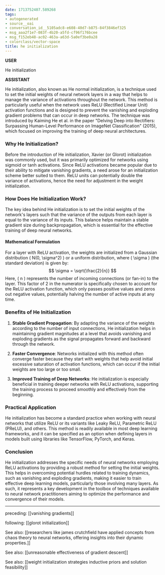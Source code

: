 ```yaml
---
date: 1713752407.589268
tags:
- autogenerated
- source__oai
- conversation_id__5105adc8-e608-40d7-b875-84f3846ef325
- msg_aaa2f1e7-083f-4b20-a5fd-cf96f176bcee
- msg_f152eb48-ac02-463a-a63d-5a0ef3be0a28
- colorclass/vector-space
title: he initialization
---
```


**USER**

He initialization


**ASSISTANT**

He initialization, also known as He normal initialization, is a technique used to set the initial weights of neural network layers in a way that helps to manage the variance of activations throughout the network. This method is particularly useful when the network uses ReLU (Rectified Linear Unit) activation functions and is designed to prevent the vanishing and exploding gradient problems that can occur in deep networks. The technique was introduced by Kaiming He et al. in the paper "Delving Deep into Rectifiers: Surpassing Human-Level Performance on ImageNet Classification" (2015), which focused on improving the training of deep neural architectures.

### Why He Initialization?

Before the introduction of He initialization, Xavier (or Glorot) initialization was commonly used, but it was primarily optimized for networks using sigmoid or tanh activations. Since ReLU activations became popular due to their ability to mitigate vanishing gradients, a need arose for an initialization scheme better suited to them. ReLU units can potentially double the variance of activations, hence the need for adjustment in the weight initialization.

### How Does He Initialization Work?

The key idea behind He initialization is to set the initial weights of the network's layers such that the variance of the outputs from each layer is equal to the variance of its inputs. This balance helps maintain a stable gradient size during backpropagation, which is essential for the effective training of deep neural networks.

#### Mathematical Formulation

For a layer with ReLU activation, the weights are initialized from a Gaussian distribution \( N(0, \sigma^2) \) or a uniform distribution, where \( \sigma \) (the standard deviation) is given by:
$$
\sigma = \sqrt{\frac{2}{n}}
$$
Here, \( n \) represents the number of incoming connections (or fan-in) to the layer. This factor of 2 in the numerator is specifically chosen to account for the ReLU activation function, which only passes positive values and zeros out negative values, potentially halving the number of active inputs at any time.

### Benefits of He Initialization

1. **Stable Gradient Propagation**: By adapting the variance of the weights according to the number of input connections, He initialization helps in maintaining gradient magnitudes at a level that avoids vanishing and exploding gradients as the signal propagates forward and backward through the network.

2. **Faster Convergence**: Networks initialized with this method often converge faster because they start with weights that help avoid initial excessive saturation of activation functions, which can occur if the initial weights are too large or too small.

3. **Improved Training of Deep Networks**: He initialization is especially beneficial in training deeper networks with ReLU activations, supporting the training process to proceed smoothly and effectively from the beginning.

### Practical Application

He initialization has become a standard practice when working with neural networks that utilize ReLU or its variants like Leaky ReLU, Parametric ReLU (PReLU), and others. This method is readily available in most deep learning frameworks, and it can be specified as an option when defining layers in models built using libraries like TensorFlow, PyTorch, and Keras.

### Conclusion

He initialization addresses the specific needs of neural networks employing ReLU activations by providing a robust method for setting the initial weights. This helps in overcoming potential hurdles related to training dynamics, such as vanishing and exploding gradients, making it easier to train effective deep learning models, particularly those involving many layers. As such, it represents a key development in the toolbox of techniques available to neural network practitioners aiming to optimize the performance and convergence of their models.


---

preceding: [[vanishing gradients]]  


following: [[glorot initialization]]

See also: [[researchers like james crutchfield have applied concepts from chaos theory to neural networks, offering insights into their dynamic properties.]]


See also: [[unreasonable effectiveness of gradient descent]]


See also: [[weight initialization strategies inductive priors and solution feasibility]]